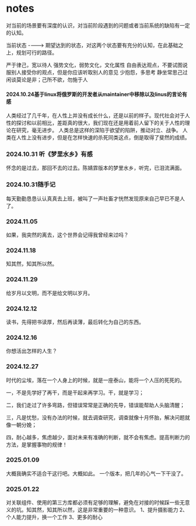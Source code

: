 # notes

对当前的场景要有深度的认识，对当前阶段遇到的问题或者当前系统的缺陷有一定的认知。

当前状态 ----> 期望达到的状态，对这两个状态要有充分的认知，在此基础之上，规划可行的路径。



严于律己，宽以待人
强势文化，弱势文化，文化属性
自由表达观点，不要试图说服别人接受你的观点，但是你应该听取别人的意见
少抱怨，多思考
静坐常思己过 闲谈莫论是非；己所不欲，勿施于人

#### 2024.10.24基于linux将俄罗斯的开发者从maintainer中移除以及linus的言论有感	

人类经过了几千年，在人性上并没有成长什么，还是以前的样子。现代社会对于人性的探讨和以前相比，差距真的很大，我们现在还是用着前人留下的关于人性的理论在研究，毫无进步。
人类总是这样的深陷于欲望的陷阱，推动对立、战争。
人类在人性上没有进步，但是在怎样快速的杀死同类这点，倒是取得了斐然的成绩。

### 2024.10.31 听《梦里水乡》有感

怀念的是过去，那回不去的过去。陈婧霏版本的梦里水乡，听完，已泪流满面。

### 2024.10.31随手记

每天勤勤恳恳认认真真去上班，被叫了一声社畜才恍然发现原来自己早已不是人了。

### 2024.11.05

如果，我突然的离去，这个世界会记得我曾经来过吗？

### 2024.11.18

知其然，知其所以然。

### 2024.11.29

给岁月以文明，而不是给文明以岁月。

### 2024.12.12

读书，先得把书读厚，然后再读薄，最后转化为自己的东西。

### 2024.12.16

你想活出怎样的人生？

### 2024.12.27

时代的尘埃，落在一个人身上的时候，就是一座泰山，能将一个人压的死死的。

一，不是先学好了再干，而是干起来再学习。干，就是学习；

二，我们走过了许多弯路，但错误常常是正确的先导，错误能帮助人头脑清醒；

三，凡是忧愁，没有办法的时候，就去调查研究，调查就像十月怀胎，解决问题就像一朝分娩；

四，耐心越多，焦虑越少，面对未来有准确的判断，就不会有焦虑。提高判断力的方法，是掌握事物的规律！

### 2025.01.09

大概我确实不适合干这行吧。大概如此。
一个版本，把几年的心气一下干没了。

### 2025.01.22
对关联组件、使用的第三方库都必须有足够的理解，避免在对接的时候踩一些无意义的坑。知其然，知其所以然，这是非常重要的一种意识。
1、提升摄影能力
2、个人能力提升，换一个工作
3、更多的耐心

